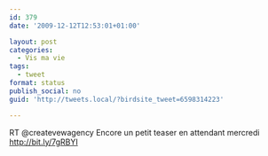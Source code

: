 ```yaml
---
id: 379
date: '2009-12-12T12:53:01+01:00'

layout: post
categories:
  - Vis ma vie
tags:
  - tweet
format: status
publish_social: no
guid: 'http://tweets.local/?birdsite_tweet=6598314223'

---
```


RT @createvewagency Encore un petit teaser en attendant mercredi http://bit.ly/7gRBYI